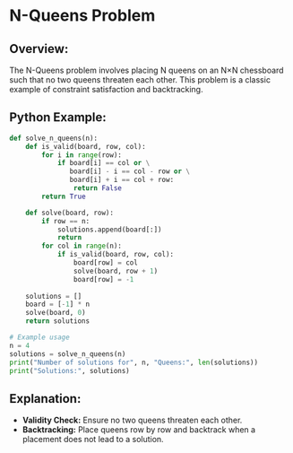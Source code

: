 # **N-Queens Problem**

## **Overview:**

The N-Queens problem involves placing N queens on an N×N chessboard such that no two queens threaten each other. This problem is a classic example of constraint satisfaction and backtracking.

## **Python Example:**

```python
def solve_n_queens(n):
    def is_valid(board, row, col):
        for i in range(row):
            if board[i] == col or \
               board[i] - i == col - row or \
               board[i] + i == col + row:
                return False
        return True

    def solve(board, row):
        if row == n:
            solutions.append(board[:])
            return
        for col in range(n):
            if is_valid(board, row, col):
                board[row] = col
                solve(board, row + 1)
                board[row] = -1
    
    solutions = []
    board = [-1] * n
    solve(board, 0)
    return solutions

# Example usage
n = 4
solutions = solve_n_queens(n)
print("Number of solutions for", n, "Queens:", len(solutions))
print("Solutions:", solutions)
```

## **Explanation:**
- **Validity Check:** Ensure no two queens threaten each other.
- **Backtracking:** Place queens row by row and backtrack when a placement does not lead to a solution.

